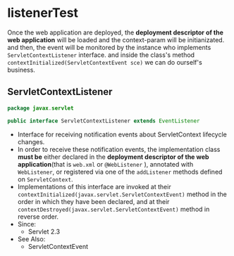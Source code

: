 # listenerTest

Once the web application are deployed, the **deployment descriptor of the web application** will be loaded  and the context-param will be initianizated. and then, the event will be monitored by the instance who implements `ServletContextListener`   interface. and inside the class's method `contextInitialized(ServletContextEvent sce)` we can do ourself's business.



## ServletContextListener
```java
package javax.servlet

public interface ServletContextListener extends EventListener
```
- Interface for receiving notification events about ServletContext lifecycle changes.
- In order to receive these notification events, the implementation class **must be** either declared in the **deployment descriptor of the web application**(that is `web.xml` or `@WebListener` ), annotated with `WebListener`, or registered via one of the `addListener` methods defined on `ServletContext`.
- Implementations of this interface are invoked at their `contextInitialized(javax.servlet.ServletContextEvent)` method in the order in which they have been declared, and at their `contextDestroyed(javax.servlet.ServletContextEvent)` method in reverse order.
- Since:
    - Servlet 2.3
- See Also:
    - ServletContextEvent
